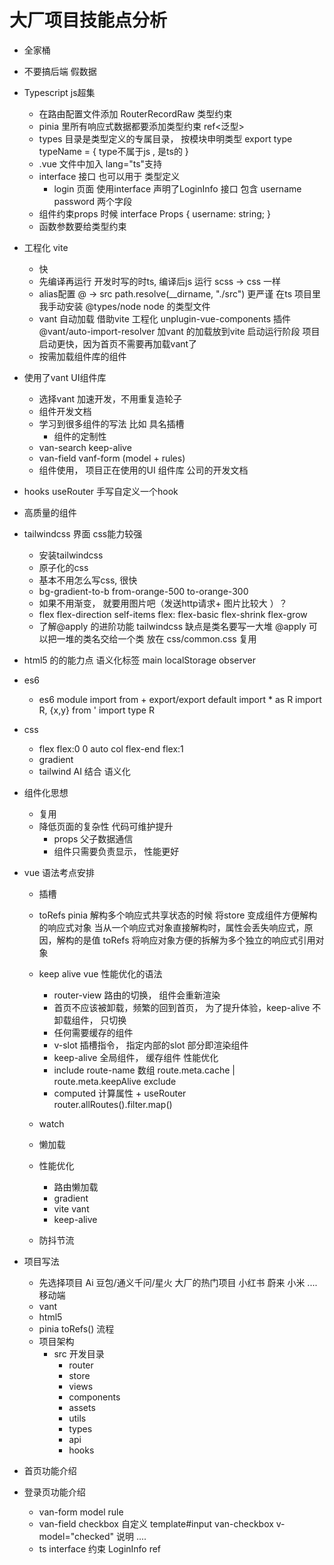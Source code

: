 #  大厂项目技能点分析
- 全家桶
- 不要搞后端  假数据 
- Typescript  js超集
    - 在路由配置文件添加 RouterRecordRaw 类型约束
    - pinia 里所有响应式数据都要添加类型约束 ref<泛型>
    - types 目录是类型定义的专属目录， 按模块申明类型
    export type  typeName = {   type不属于js , 是ts的 
    }
    - .vue 文件中加入 lang="ts"支持 
    - interface 接口 也可以用于 类型定义 
        - login 页面 使用interface 声明了LoginInfo 接口 包含 username password 两个字段 
    - 组件约束props 时候 
        interface Props {
            username: string;
        }
    - 函数参数要给类型约束 

- 工程化 vite 
    - 快
    - 先编译再运行 
        开发时写的时ts, 编译后js 运行
        scss -> css  一样 
    - alias配置
        @ -> src 
        path.resolve(__dirname, "./src") 更严谨
        在ts 项目里我手动安装 @types/node   node 的类型文件
    - vant 自动加载
        借助vite 工程化 unplugin-vue-components 插件 @vant/auto-import-resolver  加vant 的加载放到vite 启动运行阶段
        项目启动更快，因为首页不需要再加载vant了
    -  按需加载组件库的组件  
- 使用了vant UI组件库
    - 选择vant 加速开发，不用重复造轮子 
    - 组件开发文档
    - 学习到很多组件的写法 比如 具名插槽
        - 组件的定制性
    - van-search  keep-alive 
    - van-field vanf-form (model + rules)
    - 组件使用， 项目正在使用的UI 组件库 公司的开发文档 
- hooks useRouter 手写自定义一个hook 
- 高质量的组件 
- tailwindcss  界面 css能力较强
    - 安装tailwindcss 
    - 原子化的css 
    - 基本不用怎么写css, 很快
    - bg-gradient-to-b from-orange-500 to-orange-300 
    - 如果不用渐变， 就要用图片吧（发送http请求+ 图片比较大 ）？
    - flex 
        flex-direction self-items  flex: flex-basic flex-shrink flex-grow  
    - 了解@apply 的进阶功能 
        tailwindcss 缺点是类名要写一大堆 
        @apply 可以把一堆的类名交给一个类 放在  css/common.css 复用 
- html5 的的能力点 
    语义化标签 
        main 
    localStorage
    observer 
- es6
    - es6 module 
        import from + export/export default 
        import * as  R 
        import R, {x,y} from '
        import type R 
- css
    - flex  flex:0 0 auto  col  flex-end  flex:1 
    - gradient 
    - tailwind AI 结合 语义化

- 组件化思想
    - 复用
    - 降低页面的复杂性 代码可维护提升 
        - props  父子数据通信 
        - 组件只需要负责显示， 性能更好 

- vue 语法考点安排
    - 插槽
    - toRefs 
        pinia 解构多个响应式共享状态的时候 
        将store 变成组件方便解构的响应式对象
        当从一个响应式对象直接解构时，属性会丢失响应式，原因，解构的是值
        toRefs 将响应对象方便的拆解为多个独立的响应式引用对象
    - keep alive 
        vue 性能优化的语法 
        - router-view 路由的切换， 组件会重新渲染
        - 首页不应该被卸载，频繁的回到首页， 为了提升体验，keep-alive 
            不卸载组件， 只切换 
        - 任何需要缓存的组件 
        - v-slot 插槽指令， 指定内部的slot 部分即渲染组件
        - keep-alive 全局组件， 缓存组件  性能优化 
        - include route-name 数组  route.meta.cache | route.meta.keepAlive
            exclude
        - computed 计算属性  + useRouter   
            router.allRoutes().filter.map()

    - watch 
    - 懒加载
    - 性能优化
        - 路由懒加载 
        - gradient  
        - vite  vant
        - keep-alive 
    - 防抖节流

- 项目写法 
    - 先选择项目
        Ai 豆包/通义千问/星火
        大厂的热门项目 小红书 蔚来 小米 ....  移动端 
    - vant 
    - html5
    - pinia  toRefs()  流程 
    - 项目架构
        - src 开发目录
            - router
            - store
            - views
            - components
            - assets
            - utils 
            - types
            - api
            - hooks
            

- 首页功能介绍
- 登录页功能介绍 
    - van-form  model rule 
    - van-field   checkbox 自定义 
        template#input 
        van-checkbox v-model="checked"
        说明 .... 
    - ts interface 约束  LoginInfo
          ref<boolean>
